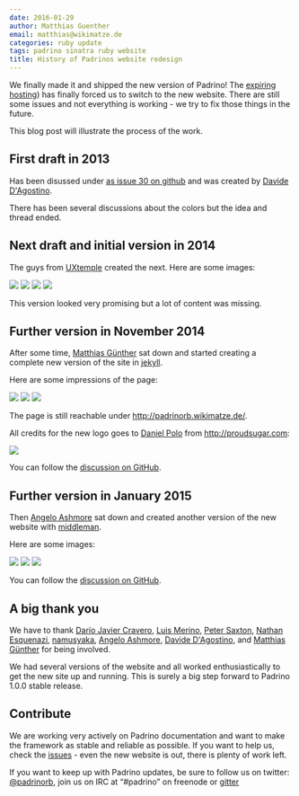 ```yaml
---
date: 2016-01-29
author: Matthias Guenther
email: matthias@wikimatze.de
categories: ruby update
tags: padrino sinatra ruby website
title: History of Padrinos website redesign
---
```


We finally made it and shipped the new version of Padrino! The [expiring
hosting](https://github.com/padrino/padrino-framework/issues/1964#issuecomment-162437983)) has finally forced us to
switch to the new website. There are still some issues and not everything is working - we try to fix those things in the
future.


This blog post will illustrate the process of the work.


## First draft in 2013

Has been disussed under [as issue 30 on github](https://github.com/padrino/padrino-web-classic/issues/30 "as issue 30 on github") and was created by [Davide D'Agostino](https://github.com/DAddYE "Davide D'Agostino").


There has been several discussions about the colors but the idea and thread ended.


## Next draft and initial version in 2014

The guys from [UXtemple](https://uxtemple.com/ "UXtemple") created the next. Here are some images:

<img src="https://farm2.staticflickr.com/1501/24304556436_a56a0d7248_z_d.jpg">

<img src="https://farm2.staticflickr.com/1612/24222528812_56be343f80_z_d.jpg">

<img src="https://farm2.staticflickr.com/1715/24330742625_3da6f2b263_z_d.jpg">

<img src="https://farm2.staticflickr.com/1487/24304559276_60fe163c6d_z_d.jpg">


This version looked very promising but a lot of content was missing.


## Further version in November 2014

After some time, [Matthias Günther](https://github.com/wikimatze "Matthias Günther") sat down and started creating a
complete new version of the site in [jekyll](http://jekyllrb.com/ "jekyll").


Here are some impressions of the page:

<img src="https://cloud.githubusercontent.com/assets/264708/5159216/7a08e88e-735c-11e4-84ee-893e4690e3bd.png">

<img src="https://farm2.staticflickr.com/1669/23740647464_08320983f3_o_d.png">

<img src="https://farm2.staticflickr.com/1567/24342622836_9eb4191ac7_o_d.png">


The page is still reachable under <http://padrinorb.wikimatze.de/>.

All credits for the new logo goes to [Daniel Polo](https://www.linkedin.com/in/danielpolofunes) from
<http://proudsugar.com>:

<img src="https://farm2.staticflickr.com/1661/24073250940_70864c4ae3_o_d.png">

You can follow the [discussion on GitHub](https://github.com/padrino/padrino-framework/issues/1826 "discussion on GitHub").


## Further version in January 2015

Then [Angelo Ashmore](https://github.com/angeloashmore) sat down and created another version of the new website with
[middleman](https://middlemanapp.com/).


Here are some images:

<img src="https://farm2.staticflickr.com/1454/24260612682_b521f4becb_o_d.png">

<img src="https://farm2.staticflickr.com/1537/24368828575_f9624559e2_o_d.png">

<img src="https://farm2.staticflickr.com/1557/24342623936_a70a6a8be2_o_d.png">

You can follow the [discussion on GitHub](https://github.com/padrino/padrino-framework/issues/1964).


## A big thank you

We have to thank [Darío Javier Cravero](https://github.com/dariocravero "Darío Javier Cravero"),
[Luis Merino](https://github.com/Rendez "Luis Merino"), [Peter Saxton](https://github.com/CrowdHailer "Peter Saxton"),
[Nathan Esquenazi](https://github.com/nesquena "Nathan Esquenazi"), [namusyaka](https://github.com/namusyaka
"namusyaka"),
[Angelo Ashmore](https://github.com/angeloashmore "Angelo Ashmore"), [Davide D'Agostino](https://github.com/DAddYE), and
[Matthias Günther](https://github.com/wikimatze "Matthias Günther") for being involved.

We had several versions of the website and all worked enthusiastically to get the new site up and running. This is
surely a big step forward to Padrino 1.0.0 stable release.


## Contribute

We are working very actively on Padrino documentation and want to make the framework as stable and reliable as possible.
If you want to help us, check the [issues](https://github.com/padrino/padrino-web/issues) - even the new website is
out, there is plenty of work left.

If you want to keep up with Padrino updates, be sure to follow us on twitter:
[@padrinorb](https://twitter.com/padrinorb), join us on IRC at “#padrino” on freenode or
[gitter](https://gitter.im/padrino/padrino-framework)

